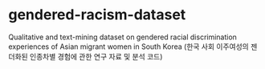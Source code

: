 # gendered-racism-dataset
Qualitative and text-mining dataset on gendered racial discrimination experiences of Asian migrant women in South Korea  (한국 사회 이주여성의 젠더화된 인종차별 경험에 관한 연구 자료 및 분석 코드) 
